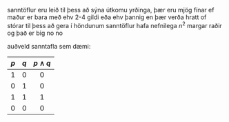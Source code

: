 sanntöflur eru leið til þess að sýna útkomu yrðinga, þær eru mjög fínar ef maður er bara með ehv 2-4 gildi eða ehv þannig en þær verða hratt of stórar til þess að gera í höndunum
sanntöflur hafa nefnilega $n^2$ margar raðir og það er big no no

auðveld sanntafla sem dæmi:

| $p$ | $q$ | $p\land q$ |
|:---:|:---:|:----------:|
|  1  |  0  |     0      |
|  0  |  1  |     0      |
|  1  |  1  |     1      |
|  0  |  0  |     0      |

